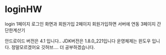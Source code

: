 # loginHW
login
1페이지 로그인 화면과 회원가입
2페이지 회원가입하면 서버에 연동
3페이지 간단한계산기

안드로이드 버전은 4.1 입니다..
JDK버전은 1.8.0_221입니다
운영체제는 윈도우 입니다.
정말모르겠어요 깃허브.... 더 공부하겠습니다.
